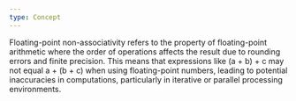```yaml
---
type: Concept
---
```


Floating-point non-associativity refers to the property of floating-point arithmetic where the order of operations affects the result due to rounding errors and finite precision. This means that expressions like (a + b) + c may not equal a + (b + c) when using floating-point numbers, leading to potential inaccuracies in computations, particularly in iterative or parallel processing environments.